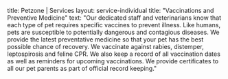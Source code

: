 title: Petzone | Services
layout: service-individual
title: "Vaccinations and Preventive Medicine"
text: "Our dedicated staff and veterinarians know that each type of pet requires specific vaccines to prevent illness. Like humans, pets are susceptible to potentially dangerous and contagious diseases. We provide the latest preventative medicine so that your pet has the best possible chance of recovery. We vaccinate against rabies, distemper, leptospirosis and feline CPR. We also keep a record of all vaccination dates as well as reminders for upcoming vaccinations. We provide certificates to all our pet parents as part of official record keeping."